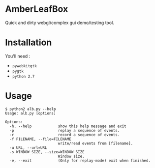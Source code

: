 AmberLeafBox
============

Quick and dirty webgl/complex gui demo/testing tool.


# Installation

You'll need :

* `pywebkitgtk`
* `pygtk`
* `python 2.7`


# Usage

```
$ python2 alb.py --help
Usage: alb.py [options]

Options:
  -h, --help            show this help message and exit
  -p                    replay a sequence of events.
  -r                    record a sequence of events.
  -f FILENAME, --file=FILENAME
                        write/read events from [filename].
  -u URL, --url=URL     
  -s WINDOW_SIZE, --size=WINDOW_SIZE
                        Window size.
  -e, --exit            (Only for replay-mode) exit when finished.
```


